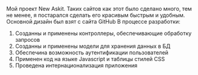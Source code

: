 Мой проект New Askit.
Таких сайтов как этот было сделано много, тем не менее, я постарался сделать его красивым быстрым и удобным.
Основной дизайн был взят с сайта GitHub
В процессе разработки:
  1) Созданны и применены контроллеры,  обеспечивающие обработку запросов
  2) Созданны и применены модели для хранения данных в БД
  3) Обеспечина возможность аутентификации пользователей
  4) Применен код на языке Javascript и таблицы стилей CSS
  5) Проведена интернационализация приложения
